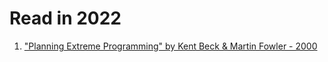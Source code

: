 # Read in 2022

1. ["Planning Extreme Programming" by Kent Beck & Martin Fowler - 2000]

["Planning Extreme Programming" by Kent Beck & Martin Fowler - 2000]:https://www.oreilly.com/library/view/planning-extreme-programming/0201710919/